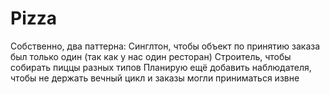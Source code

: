 # Pizza

Собственно, два паттерна: 
Синглтон, чтобы объект по принятию заказа был только один (так как у нас один ресторан)
Строитель, чтобы собирать пиццы разных типов
Планирую ещё добавить наблюдателя, чтобы не держать вечный цикл и заказы могли приниматься извне
